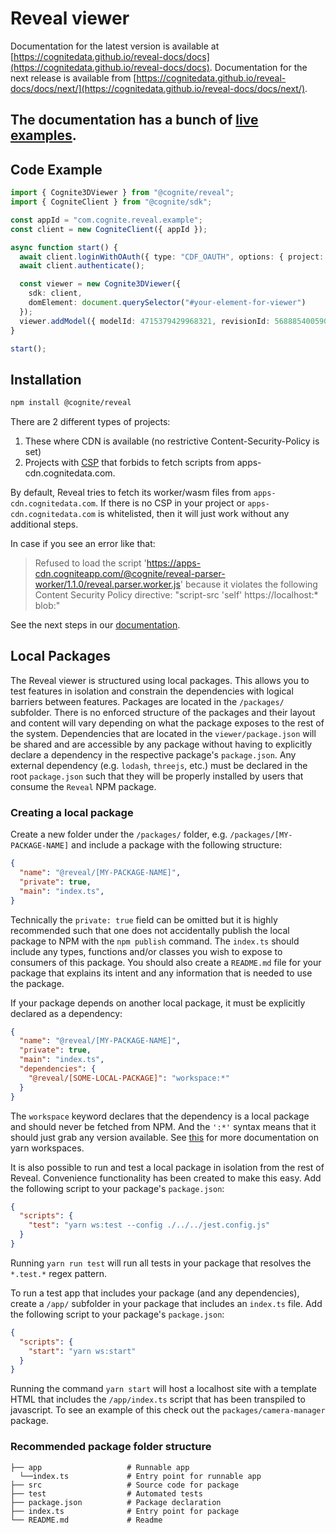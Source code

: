 # Reveal viewer

Documentation for the latest version is available at [https://cognitedata.github.io/reveal-docs/docs](https://cognitedata.github.io/reveal-docs/docs). Documentation for the next release is available from [https://cognitedata.github.io/reveal-docs/docs/next/](https://cognitedata.github.io/reveal-docs/docs/next/).

The documentation has a bunch of [live examples](https://cognitedata.github.io/reveal-docs/docs/examples/cad-basic).
---

## Code Example

```typescript
import { Cognite3DViewer } from "@cognite/reveal";
import { CogniteClient } from "@cognite/sdk";

const appId = "com.cognite.reveal.example";
const client = new CogniteClient({ appId });

async function start() {
  await client.loginWithOAuth({ type: "CDF_OAUTH", options: { project: "publicdata" }});
  await client.authenticate();

  const viewer = new Cognite3DViewer({
    sdk: client,
    domElement: document.querySelector("#your-element-for-viewer")
  });
  viewer.addModel({ modelId: 4715379429968321, revisionId: 5688854005909501 });
}

start();
```

## Installation

```bash
npm install @cognite/reveal
```

There are 2 different types of projects:

1. These where CDN is available (no restrictive Content-Security-Policy is set)
2. Projects with [CSP](https://developer.mozilla.org/en-US/docs/Web/HTTP/CSP)
that forbids to fetch scripts from apps-cdn.cognitedata.com.

By default, Reveal tries to fetch its worker/wasm files from `apps-cdn.cognitedata.com`.
If there is no CSP in your project or `apps-cdn.cognitedata.com` is whitelisted, then it will just work without any additional steps.

In case if you see an error like that:

> Refused to load the script 'https://apps-cdn.cogniteapp.com/@cognite/reveal-parser-worker/1.1.0/reveal.parser.worker.js' because it violates the following Content Security Policy directive: "script-src 'self' https://localhost:* blob:"

See the next steps in our [documentation](https://cognitedata.github.io/reveal-docs/docs/installation#installation-for-projects-with-content-security-policy).

## Local Packages
The Reveal viewer is structured using local packages.
This allows you to test features in isolation and constrain the dependencies with logical barriers between features.
Packages are located in the `/packages/` subfolder.
There is no enforced structure of the packages and their layout and content will vary depending on what the package exposes to the rest of the system.
Dependencies that are located in the `viewer/package.json` will be shared and are accessible by any package without having to explicitly declare a dependency in the respective package's `package.json`.
Any external dependency (e.g. `lodash`, `threejs`, etc.) must be declared in the root `package.json` such that they will be properly installed by users that consume the `Reveal` NPM package. 

### Creating a local package
Create a new folder under the `/packages/` folder, e.g. `/packages/[MY-PACKAGE-NAME]` and include a package with the following structure:

```json
{
  "name": "@reveal/[MY-PACKAGE-NAME]",
  "private": true,
  "main": "index.ts",
}
```

Technically the `private: true` field can be omitted but it is highly recommended such that one does not accidentally publish the local package to NPM with the `npm publish` command.
The `index.ts` should include any types, functions and/or classes you wish to expose to consumers of this package. You should also create a `README.md` file for your package that explains its intent and any information that is needed to use the package.

If your package depends on another local package, it must be explicitly declared as a dependency:
```json
{
  "name": "@reveal/[MY-PACKAGE-NAME]",
  "private": true,
  "main": "index.ts",
  "dependencies": {
    "@reveal/[SOME-LOCAL-PACKAGE]": "workspace:*"
  }
}
```
The `workspace` keyword declares that the dependency is a local package and should never be fetched from NPM.
And the `':*'` syntax means that it should just grab any version available. See [this](https://yarnpkg.com/features/workspaces) for more documentation on yarn workspaces.

It is also possible to run and test a local package in isolation from the rest of Reveal.
Convenience functionality has been created to make this easy.
Add the following script to your package's `package.json`:
```json
{
  "scripts": {
    "test": "yarn ws:test --config ./../../jest.config.js"
  }
}
```
Running `yarn run test` will run all tests in your package that resolves the `*.test.*` regex pattern.

To run a test app that includes your package (and any dependencies), create a `/app/` subfolder in your package that includes an `index.ts` file.
Add the following script to your package's `package.json`:
```json
{
  "scripts": {
    "start": "yarn ws:start"
  }
}
```

Running the command `yarn start` will host a localhost site with a template HTML that includes the `/app/index.ts` script that has been transpiled to javascript.
To see an example of this check out the `packages/camera-manager` package.

### Recommended package folder structure
    ├── app                   # Runnable app
      └──index.ts             # Entry point for runnable app
    ├── src                   # Source code for package
    ├── test                  # Automated tests
    ├── package.json          # Package declaration
    ├── index.ts              # Entry point for package
    └── README.md             # Readme
